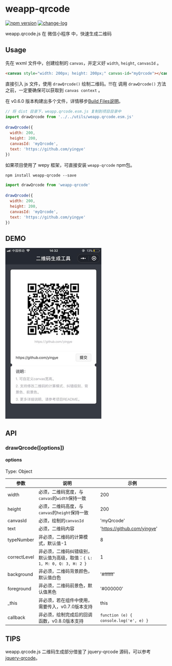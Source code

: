 # weapp-qrcode

[![npm version](https://badge.fury.io/js/weapp-qrcode.svg)](https://badge.fury.io/js/weapp-qrcode)
[![change-log](https://img.shields.io/badge/changelog-md-blue.svg)](https://github.com/yingye/weapp-qrcode/blob/master/CHANGELOG.md)

weapp.qrcode.js 在 微信小程序 中，快速生成二维码

## Usage

先在 wxml 文件中，创建绘制的 `canvas`，并定义好 `width`, `height`, `canvasId` 。

```html
<canvas style="width: 200px; height: 200px;" canvas-id="myQrcode"></canvas>
```

直接引入 js 文件，使用 `drawQrcode()` 绘制二维码。!!!在 调用 `drawQrcode()` 方法之前，一定要确保可以获取到 `canvas context` 。

在 v0.6.0 版本构建出多个文件，详情移步[Build Files说明](https://github.com/yingye/weapp-qrcode/blob/master/dist/README.md)。

```js
// 将 dist 目录下，weapp.qrcode.esm.js 复制到项目目录中
import drawQrcode from '../../utils/weapp.qrcode.esm.js'

drawQrcode({
  width: 200,
  height: 200,
  canvasId: 'myQrcode',
  text: 'https://github.com/yingye'
})
```

如果项目使用了 wepy 框架，可直接安装 `weapp-qrcode` npm包。

```
npm install weapp-qrcode --save
```

```js
import drawQrcode from 'weapp-qrcode'

drawQrcode({
  width: 200,
  height: 200,
  canvasId: 'myQrcode',
  text: 'https://github.com/yingye'
})
```

## DEMO

![demo-img](./examples/demo.jpg)

## API

### drawQrcode([options])

#### options

Type: Object

| 参数 | 说明 | 示例|
| ------ | ------ | ------ |
| width | 必须，二维码宽度，与`canvas`的`width`保持一致 | 200 |
| height | 必须，二维码高度，与`canvas`的`height`保持一致 | 200 |
| canvasId | 必须，绘制的`canvasId` | 'myQrcode' |
| text | 必须，二维码内容 | 'https://github.com/yingye' |
| typeNumber | 非必须，二维码的计算模式，默认值-1 | 8 |
| correctLevel | 非必须，二维码纠错级别，默认值为高级，取值：`{ L: 1, M: 0, Q: 3, H: 2 }` | 1 |
| background | 非必须，二维码背景颜色，默认值白色 | '#ffffff' |
| foreground | 非必须，二维码前景色，默认值黑色 | '#000000' |
| _this | 非必须，若在组件中使用，需要传入，v0.7.0版本支持 | this |
| callback | 非必须，绘制完成后的回调函数，v0.8.0版本支持 | `function (e) { console.log('e', e) }` |

## TIPS

weapp.qrcode.js 二维码生成部分借鉴了 jquery-qrcode 源码，可以参考 [jquery-qrcode](https://github.com/jeromeetienne/jquery-qrcode)。
